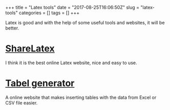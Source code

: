 +++
title = "Latex tools"
date = "2017-08-25T16:06:50Z"
slug = "latex-tools"
categories = []
tags = []
+++

Latex is good and with the help of some useful tools and websites, it will be better.

# [ShareLatex](https://www.sharelatex.com)

I think it is the best online Latex website, nice and easy to use.

# [Tabel generator](http://www.tablesgenerator.com/)

A online website that makes inserting tables with the data from Excel or CSV file easier. 
